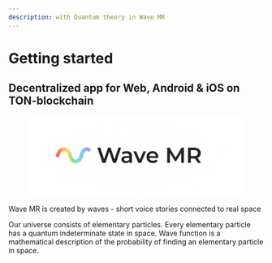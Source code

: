 ```yaml
---
description: with Quantum theory in Wave MR
---
```


# Getting started

## Decentralized app for Web, Android & iOS on TON-blockchain

<figure><img src="../.gitbook/assets/telegram-cloud-document-2-5201971110815475124.jpg" alt=""><figcaption></figcaption></figure>

Wave MR is created by waves - short voice stories connected to real space

Our universe consists of elementary particles. Every elementary particle has a quantum indeterminate state in space. Wave function is a mathematical description of the probability of finding an elementary particle in space.
